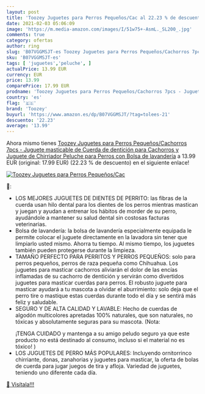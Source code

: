 ```yaml
---
layout: post
title: 'Toozey Juguetes para Perros Pequeños/Cac al 22.23 % de descuento'
date: 2021-02-03 05:06:09
image: 'https://m.media-amazon.com/images/I/51w75+-AsmL._SL200_.jpg'
comments: true
category: ofertas
author: ring
slug: 'B07VGGMSJT-es Toozey Juguetes para Perros Pequeños/Cachorros 7pcs -...'
sku: 'B07VGGMSJT-es'
tags: [ 'juguetes','peluche', ]
actualPrice: 13.99 EUR
currency: EUR
price: 13.99
comparePrice: 17.99 EUR
prodname: 'Toozey Juguetes para Perros Pequeños/Cachorros 7pcs - Juguete masticable de Cuerda de dentición para Cachorros y Juguete de Chirriador Peluche para Perros con Bolsa de lavandería'
country: 'es'
flag: '🇪🇸'
brand: 'Toozey'
buyurl: 'https://www.amazon.es/dp/B07VGGMSJT/?tag=tolees-21'
descuento: '22.23'
average: '13.99'
---
```


Ahora mismo tienes [Toozey Juguetes para Perros Pequeños/Cachorros 7pcs - Juguete masticable de Cuerda de dentición para Cachorros y Juguete de Chirriador Peluche para Perros con Bolsa de lavandería](https://www.amazon.es/dp/B07VGGMSJT/?tag=tolees-21) a 13.99 EUR (original: 17.99 EUR) (22.23 %  de descuento) en el siguiente enlace!

[![Toozey Juguetes para Perros Pequeños/Cac](https://m.media-amazon.com/images/I/51w75+-AsmL._SL200_.jpg)](https://www.amazon.es/dp/B07VGGMSJT/?tag=tolees-21)

🔎:

- LOS MEJORES JUGUETES DE DIENTES DE PERRITO: las fibras de la cuerda usan hilo dental para los dientes de los perros mientras mastican y juegan y ayudan a entrenar los hábitos de morder de su perro, ayudándole a mantener su salud dental sin costosas facturas veterinarias.
- Bolsa de lavandería: la bolsa de lavandería especialmente equipada le permite colocar el juguete directamente en la lavadora sin tener que limpiarlo usted mismo. Ahorra tu tiempo. Al mismo tiempo, los juguetes también pueden protegerse durante la limpieza.
- TAMAÑO PERFECTO PARA PERRITOS Y PERROS PEQUEÑOS: solo para perros pequeños, perros de raza pequeña como Chihuahua. Los juguetes para masticar cachorros aliviarán el dolor de las encías inflamadas de su cachorro de dentición y servirán como divertidos juguetes para masticar cuerdas para perros. El robusto juguete para masticar ayudará a tu mascota a olvidar el aburrimiento: solo deja que el perro tire o mastique estas cuerdas durante todo el día y se sentirá más feliz y saludable.
- SEGURO Y DE ALTA CALIDAD Y LAVABLE: Hecho de cuerdas de algodón multicolores apretadas 100% naturales, que son naturales, no tóxicas y absolutamente seguras para su mascota. (Nota:</p> ¡TENGA CUIDADO y mantenga a su amigo peludo seguro ya que este producto no está destinado al consumo, incluso si el material no es tóxico! )
- LOS JUGUETES DE PERRO MÁS POPULARES: Incluyendo ornitorrinco chirriante, donas, zanahorias y juguetes para masticar, la oferta de bolas de cuerda para jugar juegos de tira y afloja. Variedad de juguetes, teniendo uno diferente cada día.

[🛒 Visítala!!!](https://www.amazon.es/dp/B07VGGMSJT/?tag=tolees-21)
